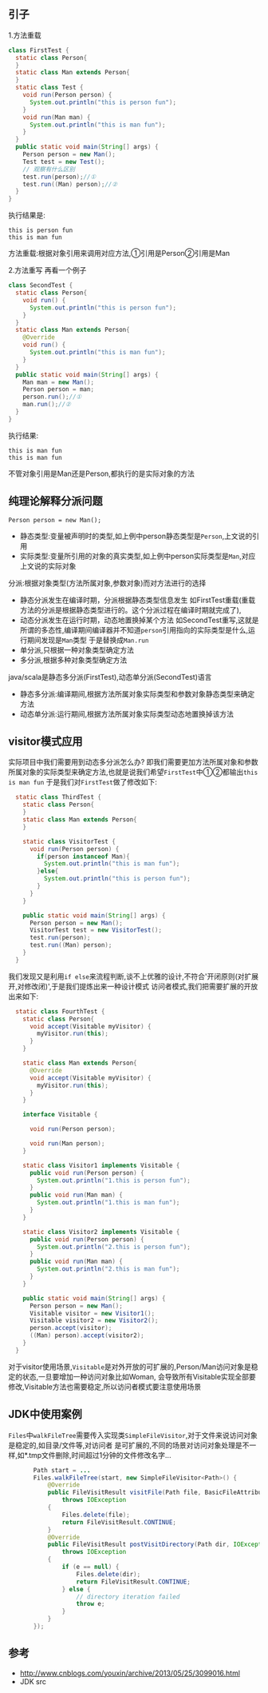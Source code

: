 ## 引子
1.方法重载
```java
class FirstTest {
  static class Person{
  }
  static class Man extends Person{
  }
  static class Test {
    void run(Person person) {
      System.out.println("this is person fun");
    }
    void run(Man man) {
      System.out.println("this is man fun");
    }
  }
  public static void main(String[] args) {
    Person person = new Man();
    Test test = new Test();
    // 观察有什么区别
    test.run(person);//①
    test.run((Man) person);//②
  }
}
```

执行结果是:
```
this is person fun
this is man fun
```
方法重载:根据对象引用来调用对应方法,①引用是Person②引用是Man

2.方法重写
再看一个例子
```java
class SecondTest {
  static class Person{
    void run() {
      System.out.println("this is person fun");
    }
  }
  static class Man extends Person{
    @Override
    void run() {
      System.out.println("this is man fun");
    }
  }
  public static void main(String[] args) {
    Man man = new Man();
    Person person = man;
    person.run();//①
    man.run();//②
  }
}
```

执行结果:
```
this is man fun
this is man fun
```
不管对象引用是Man还是Person,都执行的是实际对象的方法



## 纯理论解释分派问题

`Person person = new Man();`
- 静态类型:变量被声明时的类型,如上例中person静态类型是`Person`,上文说的引用
- 实际类型:变量所引用的对象的真实类型,如上例中person实际类型是`Man`,对应上文说的实际对象

分派:根据对象类型(方法所属对象,参数对象)而对方法进行的选择
  - 静态分派发生在编译时期，分派根据静态类型信息发生
    如FirstTest重载(重载方法的分派是根据静态类型进行的。这个分派过程在编译时期就完成了),
  - 动态分派发生在运行时期，动态地置换掉某个方法
    如SecondTest重写,这就是所谓的多态性,编译期间编译器并不知道`person`引用指向的实际类型是什么,运行期间发现是`Man`类型
    于是替换成`Man.run`
  - 单分派,只根据一种对象类型确定方法
  - 多分派,根据多种对象类型确定方法
  
java/scala是静态多分派(FirstTest),动态单分派(SecondTest)语言
  - 静态多分派:编译期间,根据方法所属对象实际类型和参数对象静态类型来确定方法
  - 动态单分派:运行期间,根据方法所属对象实际类型动态地置换掉该方法

## visitor模式应用
实际项目中我们需要用到动态多分派怎么办?
即我们需要更加方法所属对象和参数所属对象的实际类型来确定方法,也就是说我们希望`FirstTest`中①②都输出`this is man fun`
于是我们对`FirstTest`做了修改如下:
```java
  static class ThirdTest {
    static class Person{
    }
    static class Man extends Person{
    }

    static class VisitorTest {
      void run(Person person) {
        if(person instanceof Man){
          System.out.println("this is man fun");
        }else{
          System.out.println("this is person fun");
        }
      }
    }

    public static void main(String[] args) {
      Person person = new Man();
      VisitorTest test = new VisitorTest();
      test.run(person);
      test.run((Man) person);
    }
  }
```

我们发现又是利用`if else`来流程判断,谈不上优雅的设计,不符合'开闭原则(对扩展开,对修改闭)',于是我们提炼出来一种设计模式
访问者模式,我们把需要扩展的开放出来如下:
```java
  static class FourthTest {
    static class Person{
      void accept(Visitable myVisitor) {
        myVisitor.run(this);
      }
    }

    static class Man extends Person{
      @Override
      void accept(Visitable myVisitor) {
        myVisitor.run(this);
      }
    }

    interface Visitable {

      void run(Person person);

      void run(Man person);
    }

    static class Visitor1 implements Visitable {
      public void run(Person person) {
        System.out.println("1.this is person fun");
      }
      public void run(Man man) {
        System.out.println("1.this is man fun");
      }
    }

    static class Visitor2 implements Visitable {
      public void run(Person person) {
        System.out.println("2.this is person fun");
      }
      public void run(Man man) {
        System.out.println("2.this is man fun");
      }
    }

    public static void main(String[] args) {
      Person person = new Man();
      Visitable visitor = new Visitor1();
      Visitable visitor2 = new Visitor2();
      person.accept(visitor);
      ((Man) person).accept(visitor2);
    }
  }
```
对于visitor使用场景,`Visitable`是对外开放的可扩展的,Person/Man访问对象是稳定的状态,一旦要增加一种访问对象比如Woman,
会导致所有Visitable实现全部要修改,Visitable方法也需要稳定,所以访问者模式要注意使用场景

## JDK中使用案例
`Files`中`walkFileTree`需要传入实现类`SimpleFileVisitor`,对于文件来说访问对象是稳定的,如目录/文件等,对访问者
是可扩展的,不同的场景对访问对象处理是不一样,如*.tmp文件删除,时间超过1分钟的文件修改名字...

```java
       Path start = ...
       Files.walkFileTree(start, new SimpleFileVisitor<Path>() {
           @Override
           public FileVisitResult visitFile(Path file, BasicFileAttributes attrs)
               throws IOException
           {
               Files.delete(file);
               return FileVisitResult.CONTINUE;
           }
           @Override
           public FileVisitResult postVisitDirectory(Path dir, IOException e)
               throws IOException
           {
               if (e == null) {
                   Files.delete(dir);
                   return FileVisitResult.CONTINUE;
               } else {
                   // directory iteration failed
                   throw e;
               }
           }
       });
```

## 参考
- http://www.cnblogs.com/youxin/archive/2013/05/25/3099016.html
- JDK src


